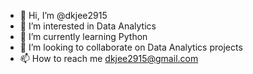 - 👋 Hi, I’m @dkjee2915
- 👀 I’m interested in Data Analytics
- 🌱 I’m currently learning Python
- 💞️ I’m looking to collaborate on Data Analytics projects
- 📫 How to reach me dkjee2915@gmail.com

<!---
dkjee2915/dkjee2915 is a ✨ special ✨ repository because its `README.md` (this file) appears on your GitHub profile.
You can click the Preview link to take a look at your changes.
--->
